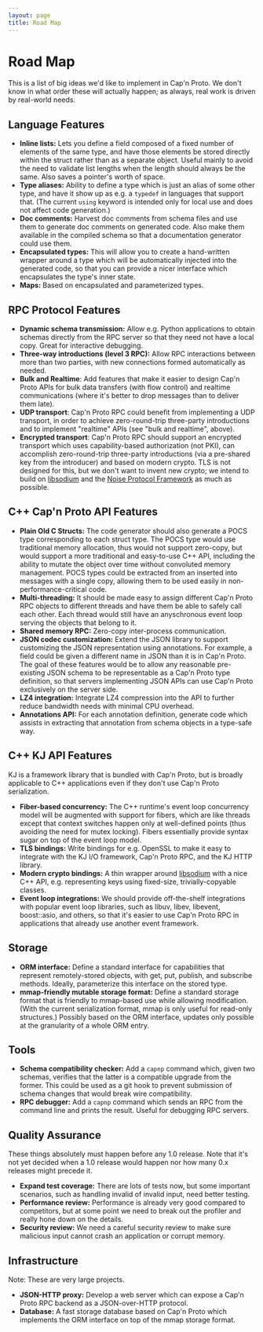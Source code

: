 ```yaml
---
layout: page
title: Road Map
---
```


# Road Map

This is a list of big ideas we'd like to implement in Cap'n Proto. We don't know in what order
these will actually happen; as always, real work is driven by real-world needs.

## Language Features

* **Inline lists:**  Lets you define a field composed of a fixed number of elements of the same
  type, and have those elements be stored directly within the struct rather than as a separate
  object.  Useful mainly to avoid the need to validate list lengths when the length should always
  be the same.  Also saves a pointer's worth of space.
* **Type aliases:**  Ability to define a type which is just an alias of some other type, and
  have it show up as e.g. a `typedef` in languages that support that.  (The current `using`
  keyword is intended only for local use and does not affect code generation.)
* **Doc comments:**  Harvest doc comments from schema files and use them to generate doc comments
  on generated code.  Also make them available in the compiled schema so that a documentation
  generator could use them.
* **Encapsulated types:**  This will allow you to create a hand-written wrapper around a
  type which will be automatically injected into the generated code, so that you can provide a
  nicer interface which encapsulates the type's inner state.
* **Maps:**  Based on encapsulated and parameterized types.

## RPC Protocol Features

* **Dynamic schema transmission:**  Allow e.g. Python applications to obtain schemas directly from
  the RPC server so that they need not have a local copy.  Great for interactive debugging.
* **Three-way introductions (level 3 RPC):**  Allow RPC interactions between more than two parties,
  with new connections formed automatically as needed.
* **Bulk and Realtime**: Add features that make it easier to design Cap'n Proto APIs for bulk
  data transfers (with flow control) and realtime communications (where it's better to drop
  messages than to deliver them late).
* **UDP transport**: Cap'n Proto RPC could benefit from implementing a UDP transport, in order
  to achieve zero-round-trip three-party introductions and to implement "realtime" APIs (see
  "bulk and realtime", above).
* **Encrypted transport**: Cap'n Proto RPC should support an encrypted transport which uses
  capability-based authorization (not PKI), can accomplish zero-round-trip three-party
  introductions (via a pre-shared key from the introducer) and based on modern crypto. TLS is
  not designed for this, but we don't want to invent new crypto; we intend to build on
  [libsodium](https://github.com/jedisct1/libsodium) and the
  [Noise Protocol Framework](http://noiseprotocol.org/) as much as possible.

## C++ Cap'n Proto API Features

* **Plain Old C Structs:** The code generator should also generate a POCS type corresponding
  to each struct type. The POCS type would use traditional memory allocation, thus would not
  support zero-copy, but would support a more traditional and easy-to-use C++ API, including
  the ability to mutate the object over time without convoluted memory management. POCS types
  could be extracted from an inserted into messages with a single copy, allowing them to be
  used easily in non-performance-critical code.
* **Multi-threading:**  It should be made easy to assign different Cap'n Proto RPC objects
  to different threads and have them be able to safely call each other. Each thread would still
  have an anyschronous event loop serving the objects that belong to it.
* **Shared memory RPC:**  Zero-copy inter-process communication.
* **JSON codec customization:**  Extend the JSON library to support customizing the JSON
  representation using annotations. For example, a field could be given a different name in
  JSON than it is in Cap'n Proto. The goal of these features would be to allow any reasonable
  pre-existing JSON schema to be representable as a Cap'n Proto type definition, so that
  servers implementing JSON APIs can use Cap'n Proto exclusively on the server side.
* **LZ4 integration:**  Integrate LZ4 compression into the API to further reduce bandwidth needs
  with minimal CPU overhead.
* **Annotations API:**  For each annotation definition, generate code which assists in extracting
  that annotation from schema objects in a type-safe way.

## C++ KJ API Features

KJ is a framework library that is bundled with Cap'n Proto, but is broadly applicable to C++
applications even if they don't use Cap'n Proto serialization.

* **Fiber-based concurrency:**  The C++ runtime's event loop concurrency model will be augmented
  with support for fibers, which are like threads except that context switches happen only at
  well-defined points (thus avoiding the need for mutex locking).  Fibers essentially provide
  syntax sugar on top of the event loop model.
* **TLS bindings:** Write bindings for e.g. OpenSSL to make it easy to integrate with the KJ
  I/O framework, Cap'n Proto RPC, and the KJ HTTP library.
* **Modern crypto bindings:** A thin wrapper around
  [libsodium](https://github.com/jedisct1/libsodium) with a nice C++ API, e.g. representing
  keys using fixed-size, trivially-copyable classes.
* **Event loop integrations:** We should provide off-the-shelf integrations with popular event
  loop libraries, such as libuv, libev, libevent, boost::asio, and others, so that it's easier
  to use Cap'n Proto RPC in applications that already use another event framework.

## Storage

* **ORM interface:**  Define a standard interface for capabilities that represent remotely-stored
  objects, with get, put, publish, and subscribe methods.  Ideally, parameterize this interface
  on the stored type.
* **mmap-friendly mutable storage format:**  Define a standard storage format that is friendly
  to mmap-based use while allowing modification.  (With the current serialization format, mmap
  is only useful for read-only structures.)  Possibly based on the ORM interface, updates only
  possible at the granularity of a whole ORM entry.

## Tools

* **Schema compatibility checker:**  Add a `capnp` command which, given two schemas, verifies
  that the latter is a compatible upgrade from the former.  This could be used as a git hook
  to prevent submission of schema changes that would break wire compatibility.
* **RPC debugger:**  Add a `capnp` command which sends an RPC from the command line and prints
  the result.  Useful for debugging RPC servers.

## Quality Assurance

These things absolutely must happen before any 1.0 release.  Note that it's not yet decided when
a 1.0 release would happen nor how many 0.x releases might precede it.

* **Expand test coverage:**  There are lots of tests now, but some important scenarios, such as
  handling invalid of invalid input, need better testing.
* **Performance review:**  Performance is already very good compared to competitors, but at some
  point we need to break out the profiler and really hone down on the details.
* **Security review:**  We need a careful security review to make sure malicious input cannot
  crash an application or corrupt memory.

## Infrastructure

Note:  These are very large projects.

* **JSON-HTTP proxy:**  Develop a web server which can expose a Cap'n Proto RPC backend as a
  JSON-over-HTTP protocol.
* **Database:**  A fast storage database based on Cap'n Proto which implements the ORM interface
  on top of the mmap storage format.
